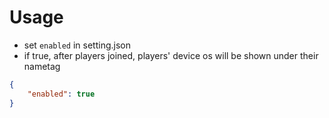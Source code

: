 # Usage

-   set `enabled` in setting.json
-   if true, after players joined, players' device os will be shown under their nametag

```json
{
    "enabled": true
}
```

